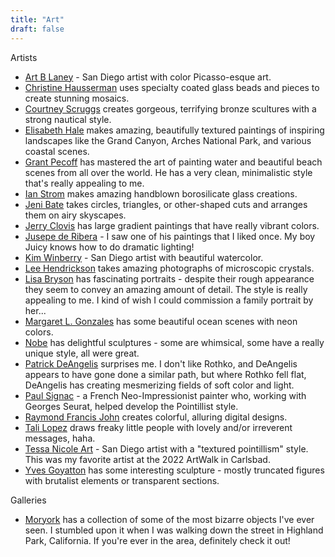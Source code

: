 ```yaml
---
title: "Art"
draft: false
---
```

Artists
- [Art B Laney](https://artblaney.com/) - San Diego artist with color Picasso-esque art.
- [Christine Hausserman](https://www.christinehausserman.com/) uses specialty coated glass beads and pieces to create stunning mosaics.
- [Courtney Scruggs](https://whatknotstudios.com/) creates gorgeous, terrifying bronze scultures with a strong nautical style.
- [Elisabeth Hale](https://www.ehalegallery.com/) makes amazing, beautifully textured paintings of inspiring landscapes like the Grand Canyon, Arches National Park, and various coastal scenes.
- [Grant Pecoff](https://pecoff.com/) has mastered the art of painting water and beautiful beach scenes from all over the world. He has a very clean, minimalistic style that's really appealing to me.
- [Ian Strom](https://www.instagram.com/glass.by.en/) makes amazing handblown borosilicate glass creations.
- [Jeni Bate](https://skyscapesforthesoul.com/) takes circles, triangles, or other-shaped cuts and arranges them on airy skyscapes.
- [Jerry Clovis](https://jerryclovis.com/) has large gradient paintings that have really vibrant colors.
- [Jusepe de Ribera](https://en.wikipedia.org/wiki/Jusepe_de_Ribera) - I saw one of his paintings that I liked once. My boy Juicy knows how to do dramatic lighting!
- [Kim Winberry](https://www.icanvas.com/canvas-art-prints/artist/kim-winberry) - San Diego artist with beautiful watercolor.
- [Lee Hendrickson](https://photographyofcrystals.com/) takes amazing photographs of microscopic crystals.
- [Lisa Bryson](https://lbryson.com/) has fascinating portraits - despite their rough appearance they seem to convey an amazing amount of detail. The style is really appealing to me. I kind of wish I could commission a family portrait by her...
- [Margaret L. Gonzales](https://www.bluepearlartstudio.com/) has some beautiful ocean scenes with neon colors.
- [Nobe](http://nobeart.com/) has delightful sculptures - some are whimsical, some have a really unique style, all were great.
- [Patrick DeAngelis](https://www.patrickdeangelisart.com/) surprises me. I don't like Rothko, and DeAngelis appears to have gone done a similar path, but where Rothko fell flat, DeAngelis has creating mesmerizing fields of soft color and light.
- [Paul Signac](https://en.wikipedia.org/wiki/Paul_Signac) - a French Neo-Impressionist painter who, working with Georges Seurat, helped develop the Pointillist style.
- [Raymond Francis John](https://raymondfrancisjohn.com/) creates colorful, alluring digital designs.
- [Tali Lopez](https://talilopez.com/) draws freaky little people with lovely and/or irreverent messages, haha.
- [Tessa Nicole Art](https://www.tessanicoleart.com/) - San Diego artist with a "textured pointillism" style. This was my favorite artist at the 2022 ArtWalk in Carlsbad.
- [Yves Goyatton](https://www.yvesgoyatton.com/) has some interesting sculpture - mostly truncated figures with brutalist elements or transparent sections.

Galleries
- [Moryork](https://moryork.com/) has a collection of some of the most bizarre objects I've ever seen. I stumbled upon it when I was walking down the street in Highland Park, California. If you're ever in the area, definitely check it out!
